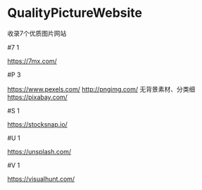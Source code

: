 # QualityPictureWebsite
收录7个优质图片网站


#7 1

  https://7mx.com/ 


#P 3

  https://www.pexels.com/ 
  http://pngimg.com/ 无背景素材、分类细
  https://pixabay.com/ 


#S 1

  https://stocksnap.io/ 


#U 1

  https://unsplash.com/


#V 1

  https://visualhunt.com/ 

